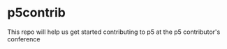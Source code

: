# p5contrib
This repo will help us get started contributing to p5 at the p5 contributor's conference
